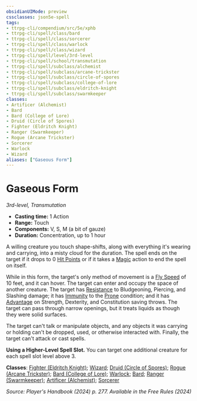 ```yaml
---
obsidianUIMode: preview
cssclasses: json5e-spell
tags:
- ttrpg-cli/compendium/src/5e/xphb
- ttrpg-cli/spell/class/bard
- ttrpg-cli/spell/class/sorcerer
- ttrpg-cli/spell/class/warlock
- ttrpg-cli/spell/class/wizard
- ttrpg-cli/spell/level/3rd-level
- ttrpg-cli/spell/school/transmutation
- ttrpg-cli/spell/subclass/alchemist
- ttrpg-cli/spell/subclass/arcane-trickster
- ttrpg-cli/spell/subclass/circle-of-spores
- ttrpg-cli/spell/subclass/college-of-lore
- ttrpg-cli/spell/subclass/eldritch-knight
- ttrpg-cli/spell/subclass/swarmkeeper
classes:
- Artificer (Alchemist)
- Bard
- Bard (College of Lore)
- Druid (Circle of Spores)
- Fighter (Eldritch Knight)
- Ranger (Swarmkeeper)
- Rogue (Arcane Trickster)
- Sorcerer
- Warlock
- Wizard
aliases: ["Gaseous Form"]
---
```

# Gaseous Form
*3rd-level, Transmutation*  


- **Casting time:** 1 Action
- **Range:** Touch
- **Components:** V, S, M (a bit of gauze)
- **Duration:** Concentration, up to 1 hour

A willing creature you touch shape-shifts, along with everything it's wearing and carrying, into a misty cloud for the duration. The spell ends on the target if it drops to 0 [Hit Points](2-Mechanics/CLI/rules/variant-rules/hit-points-xphb.md) or if it takes a [Magic](2-Mechanics/CLI/rules/actions.md#Magic) action to end the spell on itself.

While in this form, the target's only method of movement is a [Fly Speed](2-Mechanics/CLI/rules/variant-rules/fly-speed-xphb.md) of 10 feet, and it can hover. The target can enter and occupy the space of another creature. The target has [Resistance](2-Mechanics/CLI/rules/variant-rules/resistance-xphb.md) to Bludgeoning, Piercing, and Slashing damage; it has [Immunity](2-Mechanics/CLI/rules/variant-rules/immunity-xphb.md) to the [Prone](2-Mechanics/CLI/rules/conditions.md#Prone) condition; and it has [Advantage](2-Mechanics/CLI/rules/variant-rules/advantage-xphb.md) on Strength, Dexterity, and Constitution saving throws. The target can pass through narrow openings, but it treats liquids as though they were solid surfaces.

The target can't talk or manipulate objects, and any objects it was carrying or holding can't be dropped, used, or otherwise interacted with. Finally, the target can't attack or cast spells.

**Using a Higher-Level Spell Slot.** You can target one additional creature for each spell slot level above 3.

**Classes**: [Fighter (Eldritch Knight)](2-Mechanics/CLI/lists/list-spells-classes-fighter-xphb-eldritch-knight-xphb.md "subclass=XPHB;class=XPHB"); [Wizard](2-Mechanics/CLI/lists/list-spells-classes-wizard.md); [Druid (Circle of Spores)](2-Mechanics/CLI/lists/list-spells-classes-druid-xphb-circle-of-spores-tce.md "subclass=TCE;class=XPHB"); [Rogue (Arcane Trickster)](2-Mechanics/CLI/lists/list-spells-classes-rogue-xphb-arcane-trickster-xphb.md "subclass=XPHB;class=XPHB"); [Bard (College of Lore)](2-Mechanics/CLI/lists/list-spells-classes-bard-xphb-college-of-lore-xphb.md "subclass=XPHB;class=XPHB"); [Warlock](2-Mechanics/CLI/lists/list-spells-classes-warlock.md); [Bard](2-Mechanics/CLI/lists/list-spells-classes-bard.md); [Ranger (Swarmkeeper)](2-Mechanics/CLI/lists/list-spells-classes-ranger-xphb-swarmkeeper-tce.md "subclass=TCE;class=XPHB"); [Artificer (Alchemist)](2-Mechanics/CLI/lists/list-spells-classes-artificer-alchemist-tce.md "subclass=TCE;class=TCE"); [Sorcerer](2-Mechanics/CLI/lists/list-spells-classes-sorcerer.md)

*Source: Player's Handbook (2024) p. 277. Available in the Free Rules (2024)*